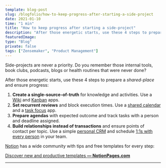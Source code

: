 ```yaml
---
template: blog-post
slug: /blogfolio/how-to-keep-progress-after-starting-a-side-project
date: 2021-01-10
time: "1 min"
title: "How to keep progress after starting a side-project"
description: "After those energetic starts, use these 4 steps to prepare a shared-place and ensure progress..."
featuredImage:
type: "Blog"
private: false
tags: ["Zensemaker", "Product Management"]
---
```


Side-projects are never a priority. Do you remember those internal tools, book clubs, podcasts, blogs or health routines that were never done?

After those energetic starts, use these 4 steps to prepare a _shared-place_ and ensure progress:

1. **Create a single-source-of-truth** for knowledge and activities. Use a [Wiki](https://www.notion.so/guides/how-to-build-a-wiki-for-your-product-team) and [Kanban](https://blog.trello.com/kanban-101) apps.
2. **Set recurrent reviews** and block execution times. Use a [shared calendar](https://www.any.do/) and a [task focus](https://www.focustodo.cn/) app.
3. **Prepare agendas** with expected outcome and track tasks with a person and deadline assigned.
4. **Build relationships instead of transactions** and ensure points of contact per topic. Use a simple [personal CRM](https://www.ourfabriq.com/) and schedule [1:1s with every person](https://fellow.app/blog/2019/one-on-one-meeting-definitive-guide/) in your team.

[Notion](https://www.notion.so/) has a wide community with tips and free templates for every step:

[Discover new and productive templates **— NotionPages.com**](https://notionpages.com/)

---
